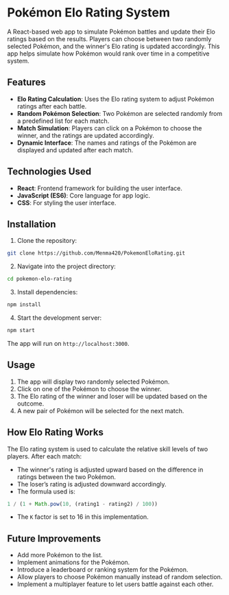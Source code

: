 # Pokémon Elo Rating System

A React-based web app to simulate Pokémon battles and update their Elo ratings based on the results. Players can choose between two randomly selected Pokémon, and the winner's Elo rating is updated accordingly. This app helps simulate how Pokémon would rank over time in a competitive system.

## Features

- **Elo Rating Calculation**: Uses the Elo rating system to adjust Pokémon ratings after each battle.
- **Random Pokémon Selection**: Two Pokémon are selected randomly from a predefined list for each match.
- **Match Simulation**: Players can click on a Pokémon to choose the winner, and the ratings are updated accordingly.
- **Dynamic Interface**: The names and ratings of the Pokémon are displayed and updated after each match.

## Technologies Used

- **React**: Frontend framework for building the user interface.
- **JavaScript (ES6)**: Core language for app logic.
- **CSS**: For styling the user interface.

## Installation

1. Clone the repository:

```bash
git clone https://github.com/Menma420/PokemonEloRating.git
```

2. Navigate into the project directory:

```bash
cd pokemon-elo-rating
```

3. Install dependencies:

```bash
npm install
```

4. Start the development server:

```bash
npm start
```

The app will run on `http://localhost:3000`.

## Usage

1. The app will display two randomly selected Pokémon.
2. Click on one of the Pokémon to choose the winner.
3. The Elo rating of the winner and loser will be updated based on the outcome.
4. A new pair of Pokémon will be selected for the next match.

## How Elo Rating Works

The Elo rating system is used to calculate the relative skill levels of two players. After each match:

- The winner's rating is adjusted upward based on the difference in ratings between the two Pokémon.
- The loser’s rating is adjusted downward accordingly.
- The formula used is:

```javascript
1 / (1 + Math.pow(10, (rating1 - rating2) / 100))
```

- The `K` factor is set to 16 in this implementation.

## Future Improvements

- Add more Pokémon to the list.
- Implement animations for the Pokémon.
- Introduce a leaderboard or ranking system for the Pokémon.
- Allow players to choose Pokémon manually instead of random selection.
- Implement a multiplayer feature to let users battle against each other.

